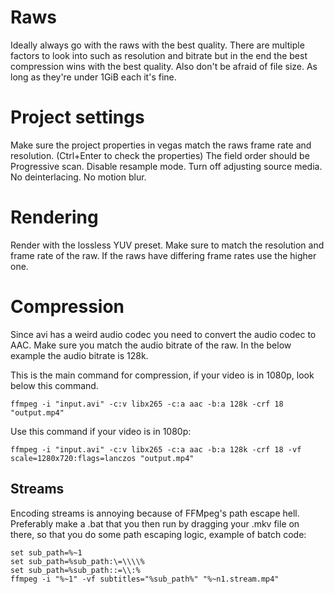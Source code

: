# Raws
Ideally always go with the raws with the best quality. There are multiple factors to look into such as resolution and bitrate but in the end the best compression wins with the best quality. Also don't be afraid of file size. As long as they're under 1GiB each it's fine.

# Project settings
Make sure the project properties in vegas match the raws frame rate and resolution. (Ctrl+Enter to check the properties) The field order should be Progressive scan. Disable resample mode. Turn off adjusting source media. No deinterlacing. No motion blur. 

# Rendering
Render with the lossless YUV preset. Make sure to match the resolution and frame rate of the raw. If the raws have differing frame rates use the higher one.

# Compression
Since avi has a weird audio codec you need to convert the audio codec to AAC. Make sure you match the audio bitrate of the raw. In the below example the audio bitrate is 128k.

This is the main command for compression, if your video is in 1080p, look below this command.
```
ffmpeg -i "input.avi" -c:v libx265 -c:a aac -b:a 128k -crf 18 "output.mp4"
```

Use this command if your video is in 1080p:
```
ffmpeg -i "input.avi" -c:v libx265 -c:a aac -b:a 128k -crf 18 -vf scale=1280x720:flags=lanczos "output.mp4"
```

## Streams
Encoding streams is annoying because of FFMpeg's path escape hell. Preferably make a .bat that you then run by dragging your .mkv file on there, so that you do some path escaping logic, example of batch code:
```
set sub_path=%~1
set sub_path=%sub_path:\=\\\\%
set sub_path=%sub_path::=\\:%
ffmpeg -i "%~1" -vf subtitles="%sub_path%" "%~n1.stream.mp4"
```
